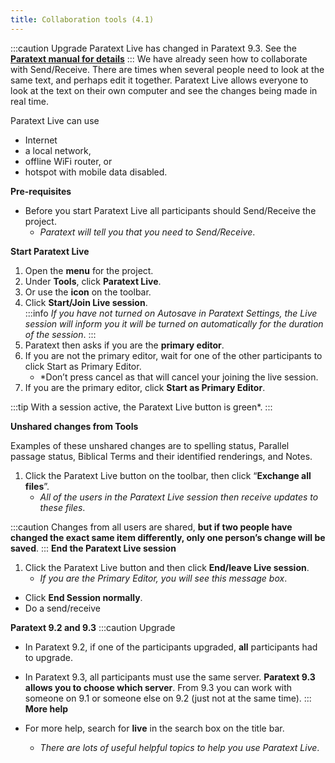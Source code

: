 ```yaml
---
title: Collaboration tools (4.1)
---
```


:::caution Upgrade
Paratext Live has changed in Paratext 9.3. See the [**Paratext manual for details**](../../Training-Manual/05-Stage-4/20.Collaboration-tools.md)
:::
We have already seen how to collaborate with Send/Receive. There are times when several people need to look at the same text, and perhaps edit it together. Paratext Live allows everyone to look at the text on their own computer and see the changes being made in real time.

Paratext Live can use

-  Internet
-  a local network,
-  offline WiFi router, or
-  hotspot with mobile data disabled.

**Pre-requisites**

-  Before you start Paratext Live all participants should Send/Receive the project.
    -  *Paratext will tell you that you need to Send/Receive*.



**Start Paratext Live**

1.  Open the **menu** for the project.
1.  Under **Tools**, click **Paratext Live**.
1.  Or use the **icon** on the toolbar.
1.  Click **Start/Join Live session**.  
   :::info
   *If you have not turned on Autosave in Paratext Settings, the Live session will inform you it will be turned on automatically for the duration of the session*.
   :::
1.  Paratext then asks if you are the **primary editor**.
1.  If you are not the primary editor, wait for one of the other participants to click Start as Primary Editor.
    -  *Don’t press cancel as that will cancel your joining the live session.
1.  If you are the primary editor, click **Start as Primary Editor**.

:::tip
With a session active, the Paratext Live button is green*.
:::

**Unshared changes from Tools**

Examples of these unshared changes are to spelling status, Parallel passage status, Biblical Terms and their identified renderings, and Notes.

1.  Click the Paratext Live button on the toolbar, then click “**Exchange all files**”.
    -  *All of the users in the Paratext Live session then receive updates to these files*.

:::caution
Changes from all users are shared, **but if two people have changed the exact same item differently, only one person’s change will be saved**.
:::
**End the Paratext Live session**

1.  Click the Paratext Live button and then click **End/leave Live session**.
    -  *If you are the Primary Editor, you will see this message box*.
-  Click **End Session normally**.
-  Do a send/receive



**Paratext 9.2 and 9.3**
:::caution Upgrade
- In Paratext 9.2, if one of the participants upgraded, **all** participants had to upgrade.
- In Paratext 9.3, all participants must use the same server. **Paratext 9.3 allows you to choose which server**. From 9.3 you can work with someone on 9.1 or someone else on 9.2 (just not at the same time).
:::
**More help**

-  For more help, search for **live** in the search box on the title bar.
    -  *There are lots of useful helpful topics to help you use Paratext Live*.

